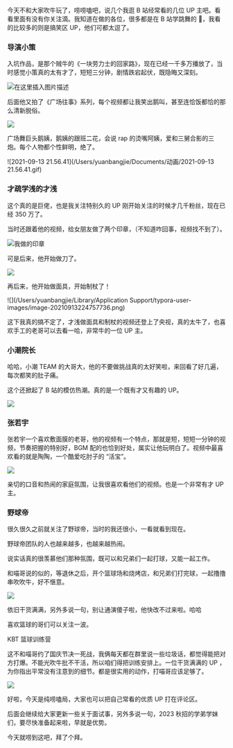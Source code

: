 今天不和大家吹牛玩了，唠唠嗑吧，说几个我逛 B 站经常看的几位 UP 主吧。看看里面有没有你关注滴。我知道在做的各位，很多都是在 B 站学跳舞的 🐶，我看的比较多的则是搞笑区 UP，他们可都太逗了。

### 导演小策

入坑作品，是那个贼牛的《一块劳力士的回家路》，现在已经一千多万播放了，当时感觉小策真的太有才了，短短三分钟，剧情跌宕起伏，既隐晦又深刻。

![在这里插入图片描述](https://img-blog.csdnimg.cn/ee00701440eb42b7a993fbd1a7dc4a32.png)

后面他又拍了《广场往事》系列，每个视频都让我笑出鹅叫，甚至连恰饭都恰的那么清新脱俗。

![](https://img-blog.csdnimg.cn/27b3da9294ee4378a8b392adae3bfe5f.png)

广场舞巨头鹅姨，鹅姨的跟班二花，会说 rap 的烫嘴阿姨，爱和三舅合影的三炮。每个人物都个性鲜明，绝了。

![2021-09-13 21.56.41](/Users/yuanbangjie/Documents/动画/2021-09-13 21.56.41.gif)

### 才疏学浅的才浅

这个真的是巨佬，也是我关注特别久的 UP 刚开始关注的时候才几千粉丝，现在已经 350 万了。

当时还跟着他的视频，给女朋友做了两个印章，（不知道咋回事，视频找不到了）。

![我做的印章](https://img-blog.csdnimg.cn/e2294dac7350447b8fe0d572e2cd9d34.png)

可是后来，他开始做刀了。

![](https://img-blog.csdnimg.cn/d7f25b635d80406eb406bd34e4cc55f1.png)

再后来，他开始做面具，开始制杖了！

![](/Users/yuanbangjie/Library/Application Support/typora-user-images/image-20210913224757736.png)

这下我真的搞不定了，才浅做面具和制杖的视频还登上了央视，真的太牛了，也喜欢手工的老哥可以去看一哈，非常牛的一位 UP 主。

### 小潮院长

哈哈，小潮 TEAM 的大哥大，他的不要做挑战真的太好笑啦，来回看了好几遍，每次都笑的肚子痛。

这个还掀起了 B 站的模仿热潮。真的是一个既有才又有趣的 UP。

![](https://img-blog.csdnimg.cn/5f0d27231c5b4d46b8a85d0f14c52683.png)

### 张若宇

张若宇一个喜欢敷面膜的老哥，他的视频有一个特点，那就是短，短短一分钟的视频，节奏把握的特别好，BGM 配的也恰到好处，属实让他玩明白了。视频中最喜欢看的就是陶陶，一个酷爱吃肘子的 “活宝”。

![](https://img-blog.csdnimg.cn/9d9034a4af114924bdf7516164eeef7e.png)

亲切的口音和热闹的家庭氛围，让我很喜欢看他们的视频。也是一个非常有才 UP 主。

### 野球帝

很久很久之前就关注了野球帝，当时的我还很小，一看就看到现在。

野球帝团队的人也越来越多，也越来越热闹。

说实话真的很羡慕他们那种氛围，既可以和兄弟们一起打球，又能一起工作。

和喵哥说的似的，等退休之后，开个篮球场和烧烤店，和兄弟们打完球，一起撸撸串吹吹牛，好不惬意。

![](https://img-blog.csdnimg.cn/fd31c23d431b470f99a769a62ec332f6.png)

依旧干货满满，另外多说一句，别让通演傻子啦，他快改不过来啦。哈哈

喜欢篮球的哥们可以关注一波。

KBT 篮球训练营

这不和喵哥约了国庆节决一死战，我俩每天都在群里说一些垃圾话，都觉得能把对方打爆。不能光吹牛批不干活，所以咱们得把训练安排上。一位干货满满的 UP ，为你指出平常没有注意到的细节。都是很实用的动作，打喵哥应该足够了。

![](https://img-blog.csdnimg.cn/059dfed9cd2b4fd3bd16cc28f926b429.png)

好啦，今天是纯唠嗑局，大家也可以把自己常看的优质 UP 打在评论区。

后面会继续给大家更新一些关于面试事，另外多说一句，2023 秋招的学弟学妹们，要尽快准备起来啦，早就是优势。

今天就唠到这吧，拜了个拜。
